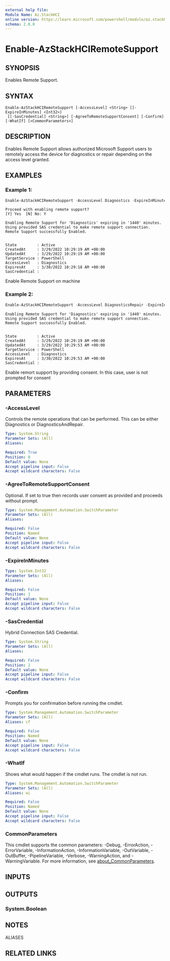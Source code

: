 ```yaml
---
external help file:
Module Name: Az.StackHCI
online version: https://learn.microsoft.com/powershell/module/az.stackhci/enable-azstackhciremotesupport
schema: 2.0.0
---
```


# Enable-AzStackHCIRemoteSupport

## SYNOPSIS
Enables Remote Support.

## SYNTAX

```
Enable-AzStackHCIRemoteSupport [-AccessLevel] <String> [[-ExpireInMinutes] <Int32>]
 [[-SasCredential] <String>] [-AgreeToRemoteSupportConsent] [-Confirm] [-WhatIf] [<CommonParameters>]
```

## DESCRIPTION
Enables Remote Support allows authorized Microsoft Support users to remotely access the device for diagnostics or repair depending on the access level granted.

## EXAMPLES

### Example 1: 
```powershell
Enable-AzStackHCIRemoteSupport -AccessLevel Diagnostics -ExpireInMinutes 1440 -SasCredential "Sample SAS"
```

```output
Proceed with enabling remote support?
[Y] Yes  [N] No: Y

Enabling Remote Support for 'Diagnostics' expiring in '1440' minutes.
Using provided SAS credential to make remote support connection.
Remote Support successfully Enabled.


State         : Active
CreatedAt     : 3/29/2022 10:29:19 AM +00:00
UpdatedAt     : 3/29/2022 10:29:19 AM +00:00
TargetService : PowerShell
AccessLevel   : Diagnostics
ExpiresAt     : 3/30/2022 10:29:18 AM +00:00
SasCredential :
```

Enable Remote Support on machine

### Example 2:
```powershell
Enable-AzStackHCIRemoteSupport -AccessLevel DiagnosticsRepair -ExpireInMinutes 1440 -SasCredential "Sample SAS" -AgreeToRemoteSupportConsent
```

```output
Enabling Remote Support for 'Diagnostics' expiring in '1440' minutes.
Using provided SAS credential to make remote support connection.
Remote Support successfully Enabled.


State         : Active
CreatedAt     : 3/29/2022 10:29:19 AM +00:00
UpdatedAt     : 3/29/2022 10:29:53 AM +00:00
TargetService : PowerShell
AccessLevel   : Diagnostics
ExpiresAt     : 3/30/2022 10:29:53 AM +00:00
SasCredential :
```

Enable remort support by providing consent.
In this case, user is not prompted for consent

## PARAMETERS

### -AccessLevel
Controls the remote operations that can be performed.
This can be either Diagnostics or DiagnosticsAndRepair.

```yaml
Type: System.String
Parameter Sets: (All)
Aliases:

Required: True
Position: 0
Default value: None
Accept pipeline input: False
Accept wildcard characters: False
```

### -AgreeToRemoteSupportConsent
Optional.
If set to true then records user consent as provided and proceeds without prompt.

```yaml
Type: System.Management.Automation.SwitchParameter
Parameter Sets: (All)
Aliases:

Required: False
Position: Named
Default value: None
Accept pipeline input: False
Accept wildcard characters: False
```

### -ExpireInMinutes


```yaml
Type: System.Int32
Parameter Sets: (All)
Aliases:

Required: False
Position: 1
Default value: None
Accept pipeline input: False
Accept wildcard characters: False
```

### -SasCredential
Hybrid Connection SAS Credential.

```yaml
Type: System.String
Parameter Sets: (All)
Aliases:

Required: False
Position: 2
Default value: None
Accept pipeline input: False
Accept wildcard characters: False
```

### -Confirm
Prompts you for confirmation before running the cmdlet.

```yaml
Type: System.Management.Automation.SwitchParameter
Parameter Sets: (All)
Aliases: cf

Required: False
Position: Named
Default value: None
Accept pipeline input: False
Accept wildcard characters: False
```

### -WhatIf
Shows what would happen if the cmdlet runs.
The cmdlet is not run.

```yaml
Type: System.Management.Automation.SwitchParameter
Parameter Sets: (All)
Aliases: wi

Required: False
Position: Named
Default value: None
Accept pipeline input: False
Accept wildcard characters: False
```

### CommonParameters
This cmdlet supports the common parameters: -Debug, -ErrorAction, -ErrorVariable, -InformationAction, -InformationVariable, -OutVariable, -OutBuffer, -PipelineVariable, -Verbose, -WarningAction, and -WarningVariable. For more information, see [about_CommonParameters](http://go.microsoft.com/fwlink/?LinkID=113216).

## INPUTS

## OUTPUTS

### System.Boolean

## NOTES

ALIASES

## RELATED LINKS

